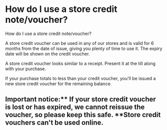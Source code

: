 # How do I use a store credit note/voucher?

How do I use a store credit note/voucher?

A store credit voucher can be used in any of our stores and is valid for 6 months from the date of issue, giving you plenty of time to use it. The expiry date will be shown on the credit voucher.

A store credit voucher looks similar to a receipt. Present it at the till along with your purchase.

If your purchase totals to less than your credit voucher, you'll be issued a new store credit voucher for the remaining balance.
## Important notice:** If your store credit voucher is lost or has expired, we cannot reissue the voucher, so please keep this safe. **Store credit vouchers can't be used online.
